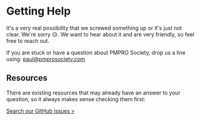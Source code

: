 # Getting Help

It's a very real possibility that we screwed something up or it's just not clear. We're sorry :disappointed_relieved:. We want to hear about it and are very friendly, so feel free to reach out.

If you are stuck or have a question about PMPRO Society, drop us a line using: [paul@pmprosociety.com](mailto:paul@pmprosociety.com)

## Resources

There are existing resources that may already have an answer to your question, so it always makes sense checking them first:

[Search our GitHub issues >](https://github.com/pmprosociety/docs/issues)
